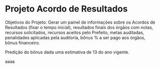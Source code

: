 # Projeto Acordo de Resultados

Objetivos do Projeto: Gerar um painel de informações sobre os Acordos de Resultados (fixar o tempo inicial), resultados finais dos órgãos com notas, recursos solicitados, recursos aceitos pelo Prefeito, metas auditadas, penalidades aplicadas pela auditoria, bônus % a ser pago aos órgãos, bônus financeiro.

Predição do bônus dada uma estimativa de 13 do ano vigente.  

aaaa

